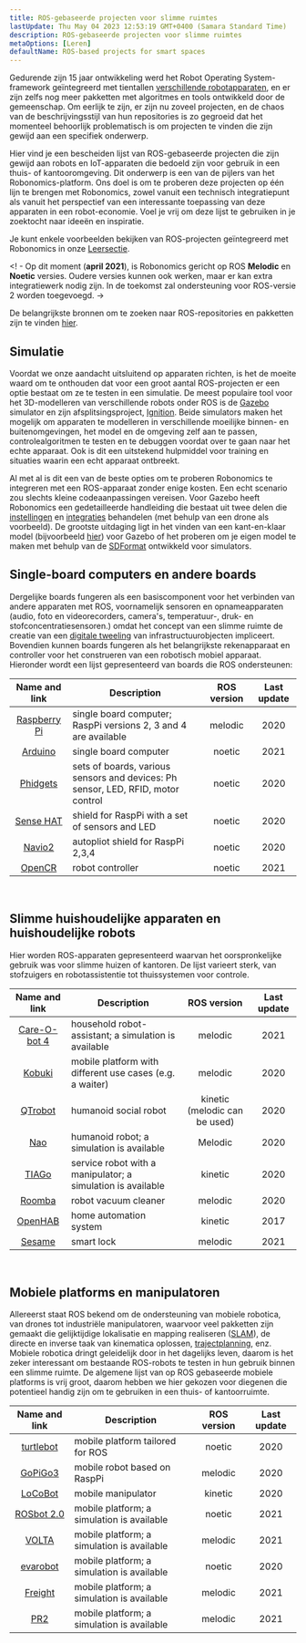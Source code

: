 ```yaml
---
title: ROS-gebaseerde projecten voor slimme ruimtes
lastUpdate: Thu May 04 2023 12:53:19 GMT+0400 (Samara Standard Time)
description: ROS-gebaseerde projecten voor slimme ruimtes
metaOptions: [Leren]
defaultName: ROS-based projects for smart spaces
---
```


Gedurende zijn 15 jaar ontwikkeling werd het Robot Operating System-framework geïntegreerd met tientallen [verschillende robotapparaten](https://robots.ros.org/), en er zijn zelfs nog meer pakketten met algoritmes en tools ontwikkeld door de gemeenschap. Om eerlijk te zijn, er zijn nu zoveel projecten, en de chaos van de beschrijvingsstijl van hun repositories is zo gegroeid dat het momenteel behoorlijk problematisch is om projecten te vinden die zijn gewijd aan een specifiek onderwerp. 

Hier vind je een bescheiden lijst van ROS-gebaseerde projecten die zijn gewijd aan robots en IoT-apparaten die bedoeld zijn voor gebruik in een thuis- of kantooromgeving. Dit onderwerp is een van de pijlers van het Robonomics-platform. Ons doel is om te proberen deze projecten op één lijn te brengen met Robonomics, zowel vanuit een technisch integratiepunt als vanuit het perspectief van een interessante toepassing van deze apparaten in een robot-economie. Voel je vrij om deze lijst te gebruiken in je zoektocht naar ideeën en inspiratie.

Je kunt enkele voorbeelden bekijken van ROS-projecten geïntegreerd met Robonomics in onze [Leersectie](/learn).

<! - Op dit moment (**april 2021**), is Robonomics gericht op ROS **Melodic** en **Noetic** versies. Oudere versies kunnen ook werken, maar er kan extra integratiewerk nodig zijn. In de toekomst zal ondersteuning voor ROS-versie 2 worden toegevoegd. ->

De belangrijkste bronnen om te zoeken naar ROS-repositories en pakketten zijn te vinden [hier](https://index.ros.org/).

## Simulatie

Voordat we onze aandacht uitsluitend op apparaten richten, is het de moeite waard om te onthouden dat voor een groot aantal ROS-projecten er een optie bestaat om ze te testen in een simulatie. De meest populaire tool voor het 3D-modelleren van verschillende robots onder ROS is de [Gazebo](http://gazebosim.org/) simulator en zijn afsplitsingsproject, [Ignition](https://index.ros.org/r/ros_ign/). Beide simulators maken het mogelijk om apparaten te modelleren in verschillende moeilijke binnen- en buitenomgevingen, het model en de omgeving zelf aan te passen, controlealgoritmen te testen en te debuggen voordat over te gaan naar het echte apparaat. Ook is dit een uitstekend hulpmiddel voor training en situaties waarin een echt apparaat ontbreekt.

Al met al is dit een van de beste opties om te proberen Robonomics te integreren met een ROS-apparaat zonder enige kosten. Een echt scenario zou slechts kleine codeaanpassingen vereisen. Voor Gazebo heeft Robonomics een gedetailleerde handleiding die bestaat uit twee delen die [instellingen](https://wiki.robonomics.network/docs/en/connect-any-ros-compatible-robot-under-robonomics-parachain-control-1/) en [integraties](https://wiki.robonomics.network/docs/en/connect-any-ros-compatible-robot-under-robonomics-parachain-control-2/) behandelen (met behulp van een drone als voorbeeld). De grootste uitdaging ligt in het vinden van een kant-en-klaar model (bijvoorbeeld [hier](https://github.com/osrf/gazebo_models)) voor Gazebo of het proberen om je eigen model te maken met behulp van de [SDFormat](http://sdformat.org/) ontwikkeld voor simulators. 

## Single-board computers en andere boards

Dergelijke boards fungeren als een basiscomponent voor het verbinden van andere apparaten met ROS, voornamelijk sensoren en opnameapparaten (audio, foto en videorecorders, camera's, temperatuur-, druk- en stofconcentratiesensoren.) omdat het concept van een slimme ruimte de creatie van een [digitale tweeling](https://gateway.pinata.cloud/ipfs/QmNNdLG3vuTsJtZtNByWaDTKRYPcBZSZcsJ1FY6rTYCixQ/Robonomics_keypoint_March_2021.pdf) van infrastructuurobjecten impliceert. Bovendien kunnen boards fungeren als het belangrijkste rekenapparaat en controller voor het construeren van een robotisch mobiel apparaat. Hieronder wordt een lijst gepresenteerd van boards die ROS ondersteunen:

| Name and link                                                                                         |                                    Description                                  | ROS version | Last update |
|:-----------------------------------------------------------------------------------------------------:|---------------------------------------------------------------------------------|:-----------:|:-----------:|
|  [Raspberry Pi](http://wiki.ros.org/ROSberryPi/Installing%20ROS%20Melodic%20on%20the%20Raspberry%20Pi)| single board computer; RaspPi versions 2, 3 and 4 are available                 |   melodic   |     2020    |
|    [Arduino](http://wiki.ros.org/rosserial_arduino)                                                   | single board computer                                                           |    noetic   |     2021    |
|    [Phidgets](http://wiki.ros.org/phidgets)                                                           | sets of boards, various sensors and devices: Ph sensor, LED, RFID, motor control|    noetic   |     2020    |
|   [Sense HAT](https://wiki.ros.org/sensehat_ros)                                                      | shield for RaspPi with a set of sensors and LED                                 |    noetic   |     2020    |
|     [Navio2](https://navio2.emlid.com/)                                                               | autopliot shield for RaspPi 2,3,4                                               |    noetic   |     2020    |
|     [OpenCR](http://wiki.ros.org/opencr)                                                              | robot controller                                                                |    noetic   |     2021    |

<br/>

## Slimme huishoudelijke apparaten en huishoudelijke robots

Hier worden ROS-apparaten gepresenteerd waarvan het oorspronkelijke gebruik was voor slimme huizen of kantoren. De lijst varieert sterk, van stofzuigers en robotassistentie tot thuissystemen voor controle.

| Name and link                                             | Description                                                 |          ROS version          | Last update |
|:---------------------------------------------------------:|-------------------------------------------------------------|:-----------------------------:|:-----------:|
|  [Care-O-bot 4](http://wiki.ros.org/care-o-bot)           | household robot-assistant; a simulation is available        |            melodic            |     2021    |
|     [Kobuki](http://wiki.ros.org/kobuki)                  | mobile platform with different use cases (e.g. a waiter)    |            melodic            |     2020    |
|    [QTrobot](http://wiki.ros.org/Robots/qtrobot)          | humanoid social robot                                       | kinetic (melodic can be used) |     2020    |
|      [Nao](http://wiki.ros.org/nao)                       | humanoid robot; a simulation is available                   |            Melodic            |     2020    |
|     [TIAGo](http://wiki.ros.org/Robots/TIAGo)             | service robot with a manipulator; a simulation is available |            kinetic            |     2020    |
|     [Roomba](https://github.com/AutonomyLab/create_robot) | robot vacuum cleaner                                        |            melodic            |     2020    |
|    [OpenHAB](http://wiki.ros.org/iot_bridge)              | home automation system                                      |            kinetic            |     2017    |
|     [Sesame](https://index.ros.org/p/sesame_ros/)         | smart lock                                                  |            melodic            |     2021    |

<br/>

## Mobiele platforms en manipulatoren

Allereerst staat ROS bekend om de ondersteuning van mobiele robotica, van drones tot industriële manipulatoren, waarvoor veel pakketten zijn gemaakt die gelijktijdige lokalisatie en mapping realiseren ([SLAM](http://wiki.ros.org/rtabmap_ros)), de directe en inverse taak van kinematica oplossen, [trajectplanning](https://moveit.ros.org/), enz. Mobiele robotica dringt geleidelijk door in het dagelijks leven, daarom is het zeker interessant om bestaande ROS-robots te testen in hun gebruik binnen een slimme ruimte. De algemene lijst van op ROS gebaseerde mobiele platforms is vrij groot, daarom hebben we hier gekozen voor diegenen die potentieel handig zijn om te gebruiken in een thuis- of kantoorruimte. 

| Name and link                                             | Description                                | ROS version | Last update |
|:---------------------------------------------------------:|--------------------------------------------|:-----------:|:-----------:|
|   [turtlebot](http://wiki.ros.org/turtlebot3)             | mobile platform tailored for ROS           |    noetic   |     2020    |
|    [GoPiGo3](http://wiki.ros.org/Robots/gopigo3)          | mobile robot based on RaspPi               |   melodic   |     2020    |
|    [LoCoBot](http://wiki.ros.org/locobot)                 | mobile manipulator                         |   kinetic   |     2020    |
|   [ROSbot 2.0](http://wiki.ros.org/Robots/ROSbot-2.0)     | mobile platform; a simulation is available |    noetic   |     2021    |
|     [VOLTA](http://wiki.ros.org/Robots/Volta)             | mobile platform; a simulation is available |   melodic   |     2021    |
|    [evarobot](http://wiki.ros.org/Robots/evarobot)        | mobile platform; a simulation is available |    noetic   |     2020    |
|    [Freight](http://wiki.ros.org/Robots/freight)          | mobile platform; a simulation is available |   melodic   |     2021    |
|      [PR2](http://wiki.ros.org/Robots/PR2)                | mobile platform; a simulation is available |   melodic   |     2021    |